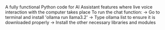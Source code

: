 A fully functional Python code for AI Assistant features where live voice interaction with the computer takes place
To run the chat function:
-> Go to terminal and install 'ollama run llama3.2'
-> Type ollama list to ensure it is downloaded properly
-> Install the other necessary libraries and modules
